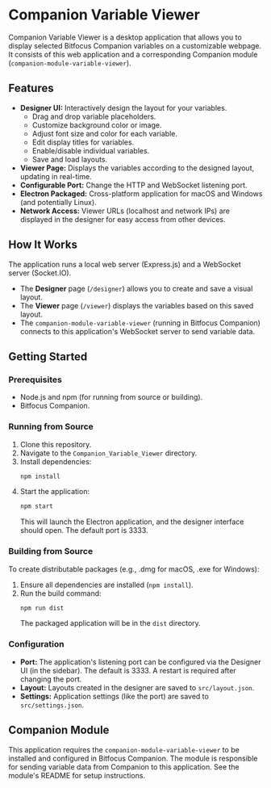 # Companion Variable Viewer

Companion Variable Viewer is a desktop application that allows you to display selected Bitfocus Companion variables on a customizable webpage. It consists of this web application and a corresponding Companion module (`companion-module-variable-viewer`).

## Features

*   **Designer UI:** Interactively design the layout for your variables.
    *   Drag and drop variable placeholders.
    *   Customize background color or image.
    *   Adjust font size and color for each variable.
    *   Edit display titles for variables.
    *   Enable/disable individual variables.
    *   Save and load layouts.
*   **Viewer Page:** Displays the variables according to the designed layout, updating in real-time.
*   **Configurable Port:** Change the HTTP and WebSocket listening port.
*   **Electron Packaged:** Cross-platform application for macOS and Windows (and potentially Linux).
*   **Network Access:** Viewer URLs (localhost and network IPs) are displayed in the designer for easy access from other devices.

## How It Works

The application runs a local web server (Express.js) and a WebSocket server (Socket.IO).
*   The **Designer** page (`/designer`) allows you to create and save a visual layout.
*   The **Viewer** page (`/viewer`) displays the variables based on this saved layout.
*   The `companion-module-variable-viewer` (running in Bitfocus Companion) connects to this application's WebSocket server to send variable data.

## Getting Started

### Prerequisites

*   Node.js and npm (for running from source or building).
*   Bitfocus Companion.

### Running from Source

1.  Clone this repository.
2.  Navigate to the `Companion_Variable_Viewer` directory.
3.  Install dependencies:
    ```bash
    npm install
    ```
4.  Start the application:
    ```bash
    npm start
    ```
    This will launch the Electron application, and the designer interface should open. The default port is 3333.

### Building from Source

To create distributable packages (e.g., .dmg for macOS, .exe for Windows):

1.  Ensure all dependencies are installed (`npm install`).
2.  Run the build command:
    ```bash
    npm run dist
    ```
    The packaged application will be in the `dist` directory.

### Configuration

*   **Port:** The application's listening port can be configured via the Designer UI (in the sidebar). The default is 3333. A restart is required after changing the port.
*   **Layout:** Layouts created in the designer are saved to `src/layout.json`.
*   **Settings:** Application settings (like the port) are saved to `src/settings.json`.

## Companion Module

This application requires the `companion-module-variable-viewer` to be installed and configured in Bitfocus Companion. The module is responsible for sending variable data from Companion to this application. See the module's README for setup instructions.
